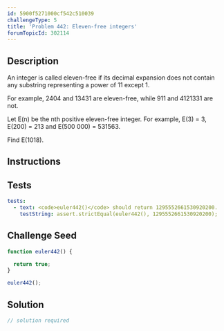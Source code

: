 ```yaml
---
id: 5900f5271000cf542c510039
challengeType: 5
title: 'Problem 442: Eleven-free integers'
forumTopicId: 302114
---
```


## Description

<section id='description'>

An integer is called eleven-free if its decimal expansion does not contain any substring representing a power of 11 except 1.

For example, 2404 and 13431 are eleven-free, while 911 and 4121331 are not.

Let E(n) be the nth positive eleven-free integer. For example, E(3) = 3, E(200) = 213 and E(500 000) = 531563.

Find E(1018).

</section>

## Instructions

<section id='instructions'>

</section>

## Tests

<section id='tests'>

```yml
tests:
  - text: <code>euler442()</code> should return 1295552661530920200.
    testString: assert.strictEqual(euler442(), 1295552661530920200);

```

</section>

## Challenge Seed

<section id='challengeSeed'>

<div id='js-seed'>

```js
function euler442() {

  return true;
}

euler442();
```

</div>

</section>

## Solution

<section id='solution'>

```js
// solution required
```

</section>
